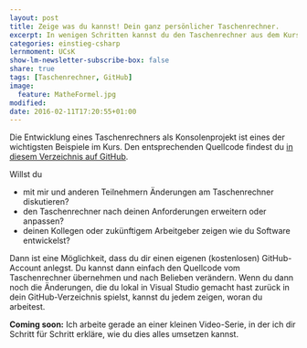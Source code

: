 ```yaml
---
layout: post
title: Zeige was du kannst! Dein ganz persönlicher Taschenrechner.
excerpt: In wenigen Schritten kannst du den Taschenrechner aus dem Kurs auf GitHub weiter entwickeln.
categories: einstieg-csharp
lernmoment: UCsK
show-lm-newsletter-subscribe-box: false
share: true
tags: [Taschenrechner, GitHub]
image:
  feature: MatheFormel.jpg
modified:
date: 2016-02-11T17:20:55+01:00
---
```


Die Entwicklung eines Taschenrechners als Konsolenprojekt ist eines der wichtigsten Beispiele im Kurs. Den entsprechenden Quellcode findest du <a href="https://github.com/LernMoment/einstieg-csharp-taschenrechner" target="_blank">in diesem Verzeichnis auf GitHub</a>.

Willst du

- mit mir und anderen Teilnehmern Änderungen am Taschenrechner diskutieren?
- den Taschenrechner nach deinen Anforderungen erweitern oder anpassen?
- deinen Kollegen oder zukünftigem Arbeitgeber zeigen wie du Software entwickelst?

Dann ist eine Möglichkeit, dass du dir einen eigenen (kostenlosen) GitHub-Account anlegst. Du kannst dann einfach den Quellcode vom Taschenrechner übernehmen und nach Belieben verändern. Wenn du dann noch die Änderungen, die du lokal in Visual Studio gemacht hast zurück in dein GitHub-Verzeichnis spielst, kannst du jedem zeigen, woran du arbeitest.

**Coming soon:** Ich arbeite gerade an einer kleinen Video-Serie, in der ich dir Schritt für Schritt erkläre, wie du dies alles umsetzen kannst.
